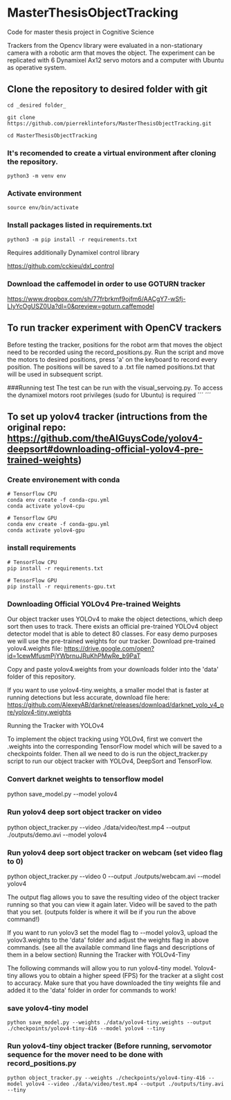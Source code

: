 # MasterThesisObjectTracking

Code for master thesis project in Cognitive Science

Trackers from the Opencv library were evaluated in a non-stationary camera with a robotic arm that moves the object. The experiment can be replicated with 6 Dynamixel Ax12 servo motors and a computer with Ubuntu as operative system.

## Clone the repository to desired folder with git
```
cd _desired folder_ 

git clone https://github.com/pierreklintefors/MasterThesisObjectTracking.git

cd MasterThesisObjectTracking
```

### It's recomended to create a virtual environment after cloning the repository.
```
python3 -m venv env
```
### Activate environment
```
source env/bin/activate
```
### Install packages listed in requirements.txt
```
python3 -m pip install -r requirements.txt
```
Requires additionally 
Dynamixel control library

https://github.com/cckieu/dxl_control

### Download the caffemodel in order to use GOTURN tracker
https://www.dropbox.com/sh/77frbrkmf9ojfm6/AACgY7-wSfj-LIyYcOgUSZ0Ua?dl=0&preview=goturn.caffemodel

## To run tracker experiment with OpenCV trackers
Before testing the tracker, positions for the robot arm that moves the object need to be recorded using the record_positions.py. Run the script and move the motors to desired positions, press 'a' on the keyboard to record every position. The positions will be saved to a .txt file named positions.txt that will be used in subsequent script.

###Running test
The test can be run with the visual_servoing.py. To access the dynamixel motors root privileges (sudo for Ubuntu) is required
´´´
´´´


## To set up yolov4 tracker (intructions from the original repo: https://github.com/theAIGuysCode/yolov4-deepsort#downloading-official-yolov4-pre-trained-weights)
### Create environement with conda 
```
# Tensorflow CPU
conda env create -f conda-cpu.yml
conda activate yolov4-cpu

# Tensorflow GPU
conda env create -f conda-gpu.yml
conda activate yolov4-gpu
```
### install requirements
```
# TensorFlow CPU
pip install -r requirements.txt

# TensorFlow GPU
pip install -r requirements-gpu.txt

```
### Downloading Official YOLOv4 Pre-trained Weights

Our object tracker uses YOLOv4 to make the object detections, which deep sort then uses to track. There exists an official pre-trained YOLOv4 object detector model that is able to detect 80 classes. For easy demo purposes we will use the pre-trained weights for our tracker. Download pre-trained yolov4.weights file: https://drive.google.com/open?id=1cewMfusmPjYWbrnuJRuKhPMwRe_b9PaT

Copy and paste yolov4.weights from your downloads folder into the 'data' folder of this repository.

If you want to use yolov4-tiny.weights, a smaller model that is faster at running detections but less accurate, download file here: https://github.com/AlexeyAB/darknet/releases/download/darknet_yolo_v4_pre/yolov4-tiny.weights

Running the Tracker with YOLOv4

To implement the object tracking using YOLOv4, first we convert the .weights into the corresponding TensorFlow model which will be saved to a checkpoints folder. Then all we need to do is run the object_tracker.py script to run our object tracker with YOLOv4, DeepSort and TensorFlow.

### Convert darknet weights to tensorflow model
python save_model.py --model yolov4 

### Run yolov4 deep sort object tracker on video
python object_tracker.py --video ./data/video/test.mp4 --output ./outputs/demo.avi --model yolov4

### Run yolov4 deep sort object tracker on webcam (set video flag to 0)
python object_tracker.py --video 0 --output ./outputs/webcam.avi --model yolov4



The output flag allows you to save the resulting video of the object tracker running so that you can view it again later. Video will be saved to the path that you set. (outputs folder is where it will be if you run the above command!)

If you want to run yolov3 set the model flag to --model yolov3, upload the yolov3.weights to the 'data' folder and adjust the weights flag in above commands. (see all the available command line flags and descriptions of them in a below section)
Running the Tracker with YOLOv4-Tiny

The following commands will allow you to run yolov4-tiny model. Yolov4-tiny allows you to obtain a higher speed (FPS) for the tracker at a slight cost to accuracy. Make sure that you have downloaded the tiny weights file and added it to the 'data' folder in order for commands to work!

### save yolov4-tiny model
```
python save_model.py --weights ./data/yolov4-tiny.weights --output ./checkpoints/yolov4-tiny-416 --model yolov4 --tiny
```
### Run yolov4-tiny object tracker (Before running, servomotor sequence for the mover need to be done with record_positions.py
```
python object_tracker.py --weights ./checkpoints/yolov4-tiny-416 --model yolov4 --video ./data/video/test.mp4 --output ./outputs/tiny.avi --tiny
```
